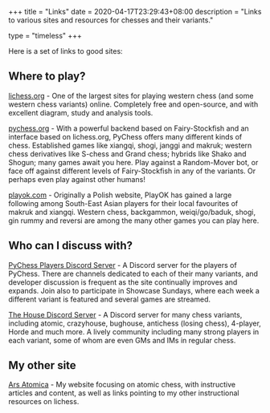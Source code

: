 +++
title = "Links"
date = 2020-04-17T23:29:43+08:00
description = "Links to various sites and resources for chesses and their variants."

type = "timeless"
+++

Here is a set of links to good sites:


## Where to play? ##
[lichess.org](https://lichess.org/) - One of the largest sites for playing western chess (and some western chess variants) online. Completely free and open-source, and with excellent diagram, study and analysis tools.

[pychess.org](https://www.pychess.org/) - With a powerful backend based on Fairy-Stockfish and an interface based on lichess.org, PyChess offers many different kinds of chess. Established games like xiangqi, shogi, janggi and makruk; western chess derivatives like S-chess and Grand chess; hybrids like Shako and Shogun; many games await you here. Play against a Random-Mover bot, or face off against different levels of Fairy-Stockfish in any of the variants. Or perhaps even play against other humans!

[playok.com](https://playok.com/) - Originally a Polish website, PlayOK has gained a large following among South-East Asian players for their local favourites of makruk and xiangqi. Western chess, backgammon, weiqi/go/baduk, shogi, gin rummy and reversi are among the many other games you can play here.

## Who can I discuss with? ##
[PyChess Players Discord Server](https://discord.gg/aPs8RKr) - A Discord server for the players of PyChess. There are channels dedicated to each of their many variants, and developer discussion is frequent as the site continually improves and expands. Join also to participate in Showcase Sundays, where each week a different variant is featured and several games are streamed.

[The House Discord Server](https://dscrd.me/housechessvariants) - A Discord server for many chess variants, including atomic, crazyhouse, bughouse, antichess (losing chess), 4-player, Horde and much more. A lively community including many strong players in each variant, some of whom are even GMs and IMs in regular chess.

## My other site ##
[Ars Atomica](https://illion-atomic.netlify.app/) - My website focusing on atomic chess, with instructive articles and content, as well as links pointing to my other instructional resources on lichess.